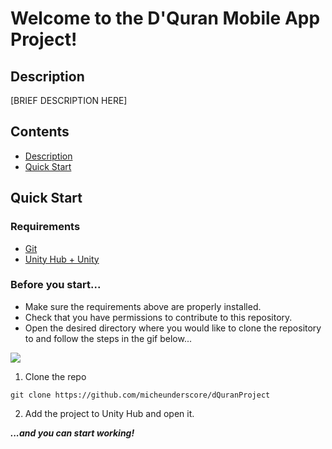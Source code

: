 # Welcome to the D'Quran Mobile App Project!
## Description
[BRIEF DESCRIPTION HERE]

## Contents
- [Description](#description)
- [Quick Start](#quick-start)

## Quick Start
### Requirements
- [Git](https://git-scm.com/downloads)
- [Unity Hub + Unity](https://unity.com/download)

### Before you start...
- Make sure the requirements above are properly installed.
- Check that you have permissions to contribute to this repository.
- Open the desired directory where you would like to clone the repository to and follow the steps in the gif below...

![](https://i.imgur.com/V1CwPfK.gif)

1. Clone the repo
```
git clone https://github.com/micheunderscore/dQuranProject
```

2. Add the project to Unity Hub and open it.

***...and you can start working!***
